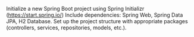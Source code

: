 Initialize a new Spring Boot project using Spring Initializr (https://start.spring.io/)
Include dependencies: Spring Web, Spring Data JPA, H2 Database.
Set up the project structure with appropriate packages (controllers, services, repositories, models, etc.).
